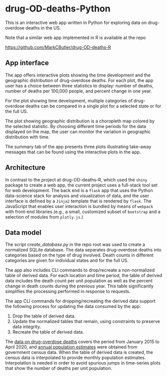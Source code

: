 # drug-OD-deaths-Python

This is an interactive web app written in Python for exploring data on
drug-overdose deaths in the US.

Note that a similar web app implemented in R is available at the repo

https://github.com/MarkCButler/drug-OD-deaths-R

## App interface

The app offers interactive plots showing the time development and the
geographic distribution of drug-overdose deaths.  For each plot, the app
user has a choice between three statistics to display:  number of deaths,
number of deaths per 100,000 people, and percent change in one year.

For the plot showing time development, multiple categories of drug-overdose
deaths can be compared in a single plot for a selected state or for the full
US.

The plot showing geographic distribution is a choropleth map colored by the
selected statistic.  By choosing different time periods for the data displayed
on the map, the user can monitor the variation in geographic distribution with
time.

The summary tab of the app presents three plots illustrating take-away
messages that can be found using the interactive plots in the app.

## Architecture

In contrast to the project at drug-OD-deaths-R, which used the `shiny` package
to create a web app, the current project uses a full-stack tool set for web
development.  The back end is a `flask` app that uses the Python data-science
stack for analysis and visualization of data, and the user interface is defined
by a `Jinja2` template that is rendered by `flask`.  The JavaScript that enables
user interaction is bundled by means of `webpack` with front-end libraries
(e.g., a small, customized subset of `bootstrap` and a selection of modules from
`plotly.js`.)

## Data model

The script *create_database.py* in the repo root was used to create a normalized
SQLite database.  The data separates drug-overdose deaths into categories based
on the type of drug involved. Death counts in different categories are given for
individual states and for the full US.

The app also includes CLI commands to drop/recreate a non-normalized table of
derived data.  For each location and time period, the table of derived data
includes the death count per unit population as well as the percent change in
death counts during the previous year. This table significantly simplifies the
processing performed in response to requests.

The app CLI commands for dropping/recreating the derived data support the
following process for updating the data consumed by the app:
1.  Drop the table of derived data.
2.  Update the normalized tables that remain, using constraints to preserve
data integrity.
3.  Recreate the table of derived data.

The
[data on drug-overdose deaths](https://data.cdc.gov/NCHS/VSRR-Provisional-Drug-Overdose-Death-Counts/xkb8-kh2a)
covers the period from January 2015 to April 2020, and
[annual population estimates](https://www.census.gov/data/datasets/time-series/demo/popest/2010s-state-total.html)
were obtained from government census data.  When the table of derived data is
created, the census data is interpolated to provide monthly population
estimates.  Interpolation is needed in order to avoid spurious jumps in
time-series plots that show the number of deaths per unit population.
